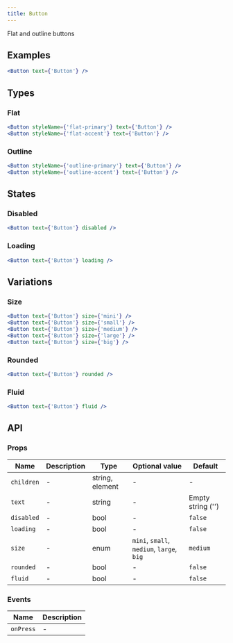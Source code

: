 ```yaml
---
title: Button
---
```

Flat and outline buttons

## Examples

```jsx
<Button text={'Button'} />
```

## Types

### Flat

```jsx
<Button styleName={'flat-primary'} text={'Button'} />
<Button styleName={'flat-accent'} text={'Button'} />
```

### Outline

```jsx
<Button styleName={'outline-primary'} text={'Button'} />
<Button styleName={'outline-accent'} text={'Button'} />
```

## States

### Disabled

```jsx
<Button text={'Button'} disabled />
```

### Loading

```jsx
<Button text={'Button'} loading />
```

## Variations

### Size

```jsx
<Button text={'Button'} size={'mini'} />
<Button text={'Button'} size={'small'} />
<Button text={'Button'} size={'medium'} />
<Button text={'Button'} size={'large'} />
<Button text={'Button'} size={'big'} />
```

### Rounded

```jsx
<Button text={'Button'} rounded />
```

### Fluid

```jsx
<Button text={'Button'} fluid />
```

## API

### Props

Name | Description | Type | Optional value | Default
--- | --- | --- | --- | ---
`children` | - | string, element | - | -
`text` | - | string | - | Empty string ('')
`disabled` | - | bool | - | `false`
`loading` | - | bool | - | `false`
`size` | - | enum | `mini`, `small`, `medium`, `large`, `big` | `medium`
`rounded` | - | bool | - | `false`
`fluid` | - | bool | - | `false`

### Events

Name | Description
--- | ---
`onPress` | -
